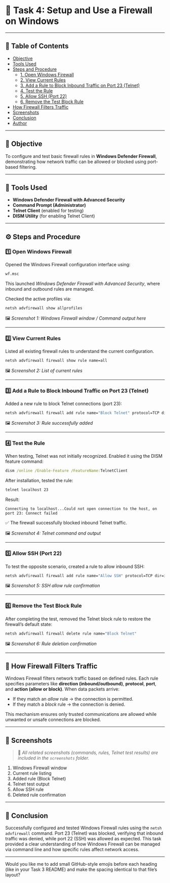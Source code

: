 # 🔐 Task 4: Setup and Use a Firewall on Windows

---

## 📑 Table of Contents
- [Objective](#objective)
- [Tools Used](#tools-used)
- [Steps and Procedure](#steps-and-procedure)
  - [1. Open Windows Firewall](#1-open-windows-firewall)
  - [2. View Current Rules](#2-view-current-rules)
  - [3. Add a Rule to Block Inbound Traffic on Port 23 (Telnet)](#3-add-a-rule-to-block-inbound-traffic-on-port-23-telnet)
  - [4. Test the Rule](#4-test-the-rule)
  - [5. Allow SSH (Port 22)](#5-allow-ssh-port-22)
  - [6. Remove the Test Block Rule](#6-remove-the-test-block-rule)
- [How Firewall Filters Traffic](#how-firewall-filters-traffic)
- [Screenshots](#screenshots)
- [Conclusion](#conclusion)
- [Author](#author)

---

## 🎯 Objective
To configure and test basic firewall rules in **Windows Defender Firewall**, demonstrating how network traffic can be allowed or blocked using port-based filtering.

---

## 🧰 Tools Used
- **Windows Defender Firewall with Advanced Security**
- **Command Prompt (Administrator)**
- **Telnet Client** (enabled for testing)
- **DISM Utility** (for enabling Telnet Client)

---

## ⚙️ Steps and Procedure

### 1️⃣ Open Windows Firewall
Opened the Windows Firewall configuration interface using:
```cmd
wf.msc
````


This launched *Windows Defender Firewall with Advanced Security*, where inbound and outbound rules are managed.

Checked the active profiles via:

```cmd
netsh advfirewall show allprofiles
```

🖼️ *Screenshot 1: Windows Firewall window / Command output here*

---

### 2️⃣ View Current Rules

Listed all existing firewall rules to understand the current configuration.

```cmd
netsh advfirewall firewall show rule name=all
```

🖼️ *Screenshot 2: List of current rules*

---

### 3️⃣ Add a Rule to Block Inbound Traffic on Port 23 (Telnet)

Added a new rule to block Telnet connections (port 23):

```cmd
netsh advfirewall firewall add rule name="Block Telnet" protocol=TCP dir=in localport=23 action=block
```

🖼️ *Screenshot 3: Rule successfully added*

---

### 4️⃣ Test the Rule

When testing, Telnet was not initially recognized.
Enabled it using the DISM feature command:

```cmd
dism /online /Enable-Feature /FeatureName:TelnetClient
```

After installation, tested the rule:

```cmd
telnet localhost 23
```

Result:

```
Connecting to localhost...Could not open connection to the host, on port 23: Connect failed
```

✅ The firewall successfully blocked inbound Telnet traffic.

🖼️ *Screenshot 4: Telnet command and output*

---

### 5️⃣ Allow SSH (Port 22)

To test the opposite scenario, created a rule to allow inbound SSH:

```cmd
netsh advfirewall firewall add rule name="Allow SSH" protocol=TCP dir=in localport=22 action=allow
```

🖼️ *Screenshot 5: SSH allow rule confirmation*

---

### 6️⃣ Remove the Test Block Rule

After completing the test, removed the Telnet block rule to restore the firewall’s default state:

```cmd
netsh advfirewall firewall delete rule name="Block Telnet"
```

🖼️ *Screenshot 6: Rule deletion confirmation*

---

## 🧠 How Firewall Filters Traffic

Windows Firewall filters network traffic based on defined rules.
Each rule specifies parameters like **direction (inbound/outbound)**, **protocol**, **port**, and **action (allow or block)**.
When data packets arrive:

* If they match an *allow* rule → the connection is permitted.
* If they match a *block* rule → the connection is denied.

This mechanism ensures only trusted communications are allowed while unwanted or unsafe connections are blocked.

---

## 📸 Screenshots

> 📂 *All related screenshots (commands, rules, Telnet test results) are included in the `screenshots` folder.*

1. Windows Firewall window
2. Current rule listing
3. Added rule (Block Telnet)
4. Telnet test output
5. Allow SSH rule
6. Deleted rule confirmation

---

## 🏁 Conclusion

Successfully configured and tested Windows Firewall rules using the `netsh advfirewall` command.
Port 23 (Telnet) was blocked, verifying that inbound traffic was denied, while port 22 (SSH) was allowed as expected.
This task provided a clear understanding of how Windows Firewall can be managed via command line and how specific rules affect network access.

---


Would you like me to add small GitHub-style emojis before each heading (like in your Task 3 README) and make the spacing identical to that file’s layout?
```

